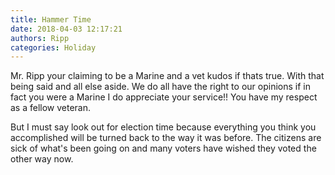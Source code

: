 ```yaml
---
title: Hammer Time
date: 2018-04-03 12:17:21
authors: Ripp
categories: Holiday
---
```


 Mr. Ripp your claiming to be a Marine and a vet kudos if thats true. With that being said and all else aside. We do all have the right to our opinions if in fact you were a Marine  I do appreciate your service!! You have my respect as a fellow veteran. 

But I must say look out for election time because everything you think you accomplished will be turned back to the way it was before. The citizens are sick of what's been going on and many voters have wished they voted the other way now.